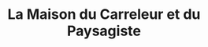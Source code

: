 ---
title: "La Maison du Carreleur et du Paysagiste"
url: /coignieres/la-maison-du-carreleur-et-du-paysagiste/
shop: tuiles
---
